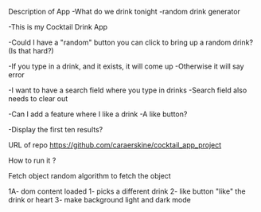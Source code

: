 Description of App
-What do we drink tonight
-random drink generator 

-This is my Cocktail Drink App

-Could I have a "random" button you can click to bring up a random drink?
(Is that hard?)

-If you type in a drink, and it exists, it will come up
-Otherwise it will say error 

-I want to have a search field where you type in drinks
-Search field also needs to clear out

-Can I add a feature where I like a drink
-A like button?

-Display the first ten results?


URL of repo
https://github.com/caraerskine/cocktail_app_project

How to run it
?

Fetch object
random algorithm to fetch the object

1A- dom content loaded
1- picks a different drink
2- like button "like" the drink or heart
3- make background light and dark mode